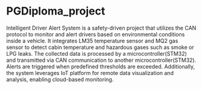 # PGDiploma_project

Intelligent Driver Alert System is a safety-driven project that utilizes the CAN protocol to monitor and alert drivers based on environmental conditions inside a vehicle. It integrates LM35 temperature sensor and MQ2 gas sensor to detect cabin temperature and hazardous gases such as smoke or LPG leaks. The collected data is processed by a microcontroller(STM32) and transmitted via CAN communication to another microcontroller(STM32). Alerts are triggered when predefined thresholds are exceeded. Additionally, the system leverages IoT platform for remote data visualization and analysis, enabling cloud-based monitoring.
